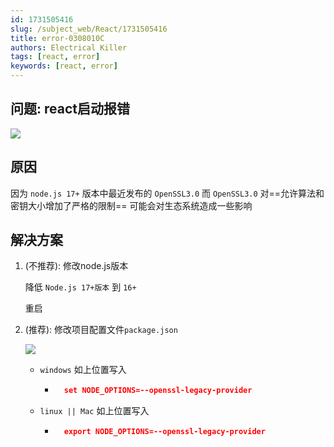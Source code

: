 ```yaml
---
id: 1731505416
slug: /subject_web/React/1731505416
title: error-0308010C
authors: Electrical Killer
tags: [react, error]
keywords: [react, error]
---
```

## 问题: react启动报错

<img src="https://img.eksnotebook.com/images/202411031011802.png"/>

## 原因

因为 `node.js 17+` 版本中最近发布的 `OpenSSL3.0`
而 `OpenSSL3.0` 对==允许算法和密钥大小增加了严格的限制==
可能会对生态系统造成一些影响

## 解决方案

1. (不推荐): 修改node.js版本

    降低 `Node.js 17+版本` 到 `16+`

    重启

2. (推荐): 修改项目配置文件`package.json`

    <img src="https://img.eksnotebook.com/images/202411031017623.png"/>

    - `windows` 如上位置写入

        - ```json
            set NODE_OPTIONS=--openssl-legacy-provider
            ```

    - `linux || Mac` 如上位置写入

        - ```json
            export NODE_OPTIONS=--openssl-legacy-provider
            ```

    
